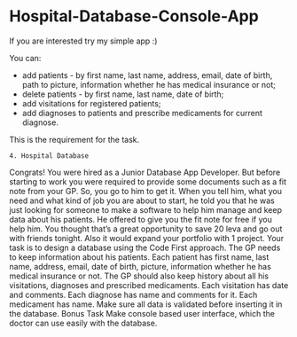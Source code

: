 # Hospital-Database-Console-App


If you are interested try my simple app :)

You can:
- add patients - by first name, last name, address, email, date of birth, path to picture, information whether he has medical insurance or not;
- delete patients - by first name, last name, date of birth;
- add visitations for registered patients;
- add diagnoses to patients and prescribe medicaments for current diagnose.


This is the requirement for the task.

    4. Hospital Database
Congrats! You were hired as a Junior Database App Developer. But before starting to work you were required to provide some documents such as a fit note from your GP. So, you go to him to get it. When you tell him, what you need and what kind of job you are about to start, he told you that he was just looking for someone to make a software to help him manage and keep data about his patients. He offered to give you the fit note for free if you help him. You thought that’s a great opportunity to save 20 leva and go out with friends tonight. Also it would expand your portfolio with 1 project.
Your task is to design a database using the Code First approach. The GP needs to keep information about his patients. Each patient has first name, last name, address, email, date of birth, picture, information whether he has medical insurance or not. The GP should also keep history about all his visitations, diagnoses and prescribed medicaments. Each visitation has date and comments. Each diagnose has name and comments for it. Each medicament has name. Make sure all data is validated before inserting it in the database.
Bonus Task
Make console based user interface, which the doctor can use easily with the database.
